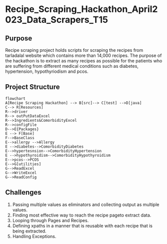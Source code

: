 # Recipe_Scraping_Hackathon_April2023_Data_Scrapers_T15
## Purpose

Recipe scraping project holds scripts for scraping the recipes from tarladalal website which contains more than 14,000 recipes. 
The purpose of the hackathon is to extract as many recipes as possible for the patients who are suffering from different medical conditions such as diabetes, hypertension, hypothyriodism and pcos.

## Project Structure

```mermaid
flowchart 
A[Recipe Scraping Hackathon] --> B[src]--> C[test] -->D[java]
C--> R[Resources]
R-->driver
R--> outPutDataExcel
R-->Ingredients&ComorbidityExcel
R-->configFile
D-->E{Packages}
E --> F[Base]
F-->BaseClass
E-->allergy -->Allergy
E -->diabetes-->ComorbidityDiabetes
E-->hypertesnsion-->ComorbidityHypertension
E -->hypothyroidism-->ComorbidityHypothyroidism
E-->pcos-->PCOS
E-->G[utilities]
G-->ReadExcel
G-->WriteExcel
G-->ReadConfig

```

## Challenges

1. Passing multiple values as eliminators and collecting output as multiple values.
2. Finding most effective way to reach the recipe pageto extract data.
3. Looping through Pages and Recipes.
4. Defining xpaths in a manner that is reusable with each recipe that is being extracted.
5. Handling Exceptions.
